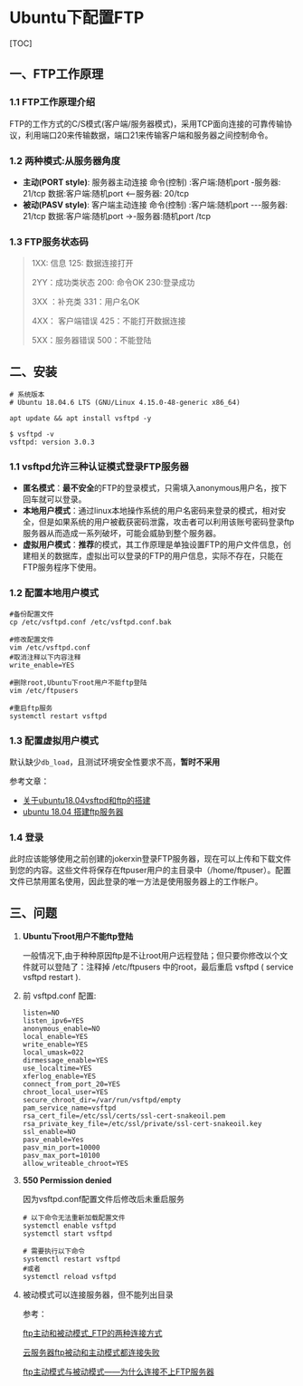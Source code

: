 # Ubuntu下配置FTP

[TOC]

## 一、FTP工作原理

### 1.1  FTP工作原理介绍

FTP的工作方式的C/S模式(客户端/服务器模式)，采用TCP面向连接的可靠传输协议，利用端口20来传输数据，端口21来传输客户端和服务器之间控制命令。

### 1.2  两种模式:从服务器角度

-   **主动(PORT style)**: 服务器主动连接
    命令(控制) :客户端:随机port -服务器: 21/tcp
    数据:客户端:随机port <--服务器: 20/tcp
-   **被动(PASV style)**: 客户端主动连接
    命令(控制) :客户端:随机port ---服务器: 21/tcp
    数据:客户端:随机port ->-服务器:随机port /tcp

### 1.3  FTP服务状态码

>   1XX:  信息                 125:  数据连接打开
>
>   2YY：成功类状态          200:  命令OK          230:登录成功
>
>   3XX ：补充类              331：用户名OK
>
>   4XX： 客户端错误         425：不能打开数据连接
>
>   5XX：服务器错误          500：不能登陆

## 二、安装

```shell
# 系统版本
# Ubuntu 18.04.6 LTS (GNU/Linux 4.15.0-48-generic x86_64)

apt update && apt install vsftpd -y

$ vsftpd -v
vsftpd: version 3.0.3
```

### 1.1 vsftpd允许三种认证模式登录FTP服务器

-   **匿名模式**：**最不安全**的FTP的登录模式，只需填入anonymous用户名，按下回车就可以登录。
-   **本地用户模式**：通过linux本地操作系统的用户名密码来登录的模式，相对安全，但是如果系统的用户被截获密码泄露，攻击者可以利用该账号密码登录ftp服务器从而造成一系列破坏，可能会威胁到整个服务器。
-   **虚拟用户模式**：**推荐**的模式，其工作原理是单独设置FTP的用户文件信息，创建相关的数据库，虚拟出可以登录的FTP的用户信息，实际不存在，只能在FTP服务程序下使用。

### 1.2 配置本地用户模式

```shell
#备份配置文件
cp /etc/vsftpd.conf /etc/vsftpd.conf.bak

#修改配置文件
vim /etc/vsftpd.conf
#取消注释以下内容注释
write_enable=YES

#删除root,Ubuntu下root用户不能ftp登陆
vim /etc/ftpusers

#重启ftp服务
systemctl restart vsftpd
```

### 1.3 配置虚拟用户模式

默认缺少`db_load`，且测试环境安全性要求不高，**暂时不采用**

参考文章：

-   [关于ubuntu18.04vsftpd和ftp的搭建](https://zhuanlan.zhihu.com/p/367086919)
-   [ubuntu 18.04 搭建ftp服务器](https://blog.csdn.net/kaikai136412162/article/details/94318822)

### 1.4 登录

此时应该能够使用之前创建的jokerxin登录FTP服务器，现在可以上传和下载文件到您的内容。这些文件将保存在ftpuser用户的主目录中（/home/ftpuser）。配置文件已禁用匿名使用，因此登录的唯一方法是使用服务器上的工作帐户。

## 三、问题

1.   **Ubuntu下root用户不能ftp登陆**

     一般情况下,由于种种原因ftp是不让root用户远程登陆；但只要你修改以个文件就可以登陆了：注释掉 /etc/ftpusers 中的root，最后重启 vsftpd ( service vsftpd restart ).

2.   前 vsftpd.conf 配置:

     ```shell
     listen=NO
     listen_ipv6=YES
     anonymous_enable=NO
     local_enable=YES
     write_enable=YES
     local_umask=022
     dirmessage_enable=YES
     use_localtime=YES
     xferlog_enable=YES
     connect_from_port_20=YES
     chroot_local_user=YES
     secure_chroot_dir=/var/run/vsftpd/empty
     pam_service_name=vsftpd
     rsa_cert_file=/etc/ssl/certs/ssl-cert-snakeoil.pem
     rsa_private_key_file=/etc/ssl/private/ssl-cert-snakeoil.key
     ssl_enable=NO
     pasv_enable=Yes
     pasv_min_port=10000
     pasv_max_port=10100
     allow_writeable_chroot=YES
     ```

3.   **550 Permission denied**

     因为vsftpd.conf配置文件后修改后未重启服务

     ```shell
     # 以下命令无法重新加载配置文件
     systemctl enable vsftpd
     systemctl start vsftpd
     
     # 需要执行以下命令
     systemctl restart vsftpd
     #或者
     systemctl reload vsftpd
     ```

4.   被动模式可以连接服务器，但不能列出目录

     参考：
     
     [ftp主动和被动模式_FTP的两种连接方式](https://blog.csdn.net/weixin_39581571/article/details/111221908)
     
     [云服务器ftp被动和主动模式都连接失败](https://www.modb.pro/db/159559)
     
     [ftp主动模式与被动模式——为什么连接不上FTP服务器](https://www.php.cn/linux-464387.html)
